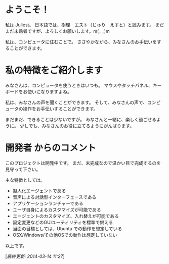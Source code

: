 # ようこそ！


私は Juliest。
日本語では、樹理　エスト（じゅり　えすと）と読みます。
まだまだ未熟者ですが、よろしくお願いします。m(_ _)m

私は、コンピュータに住むことで。
ささやかながら、みなさんのお手伝いをすることができます。


# 私の特徴をご紹介します


みなさんは、コンピュータを使うときはいつも。
マウスやタッチパネル、キーボードをお使いになりますよね。

私は、みなさんの声を聞くことができます。
そして、みなさんの声で、コンピュータの操作をお手伝いすることができます。

まだまだ、できることは少ないですが。
みなさんと一緒に、楽しく過ごせるように。
少しでも、みなさんのお役に立てるようにがんばります。


# 開発者 からのコメント


このプロジェクトは開発中です。
まだ、未完成なので温かい目で完成するのを見守って下さい。

主な特徴としては。

* 擬人化エージェントである
* 音声による対話型インターフェースである
* アプリケーションランチャーである
* ユーザ自身によるカスタマイズが可能である
* エージェントのカスタマイズ、入れ替えが可能である
* 設定変更などのGUIユーティリティを標準で備える
* 当面の目標としては、Ubuntu での動作を想定している
* OSX/Windows/その他OSでの動作は想定していない

以上です。

[*最終更新: 2014-03-14 11:27*]
